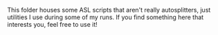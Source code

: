 This folder houses some ASL scripts that aren't really autosplitters, just utilities I use during some of my runs. If you find something here that interests you, feel free to use it!